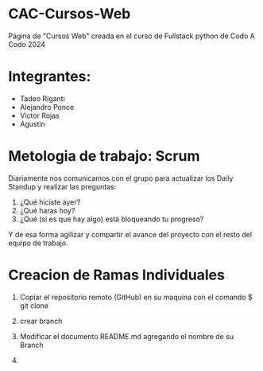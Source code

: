 # CAC-Cursos-Web
Página de "Cursos Web" creada en el curso de Fullstack python de Codo A Codo 2024 

# Integrantes:
+ Tadeo Riganti
+ Alejandro Ponce
+ Victor Rojas
+ Agustin 

# Metologia de trabajo: Scrum
Diariamente nos comunicamos con el grupo para actualizar los Daily Standup y realizar las preguntas:

1. ¿Qué hiciste ayer?
2. ¿Qué haras hoy?
3. ¿Qué (si es que hay algo) está bloqueando tu progreso?

Y de esa forma agilizar y compartir el avance del proyecto con el resto del equipo de trabajo.

# Creacion de Ramas Individuales

1. Copiar el repositorio remoto (GitHub) en su maquina con el comando $ git clone

2. crear branch

3. Modificar el documento README.md agregando el nombre de su Branch 

4.

